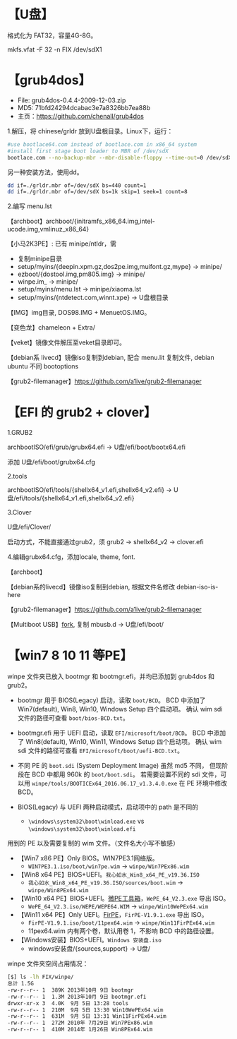 # 【U盘】

格式化为 FAT32，容量4G-8G。

mkfs.vfat -F 32 -n FIX /dev/sdX1

# 【grub4dos】

* File: grub4dos-0.4.4-2009-12-03.zip
* MD5:  71bfd24294dcabac3e7a8326bb7ea88b
* 主页：https://github.com/chenall/grub4dos

1.解压，将 chinese/grldr 放到U盘根目录。Linux下，运行：

```bash
#use bootlace64.com instead of bootlace.com in x86_64 system
#install first stage boot loader to MBR of /dev/sdX
bootlace.com --no-backup-mbr --mbr-disable-floppy --time-out=0 /dev/sdX
```

另一种安装方法，使用dd。

```bash
dd if=./grldr.mbr of=/dev/sdX bs=440 count=1
dd if=./grldr.mbr of=/dev/sdX bs=1k skip=1 seek=1 count=8 
```

2.编写 menu.lst

【archboot】archboot/{initramfs_x86_64.img,intel-ucode.img,vmlinuz_x86_64}

【小马2K3PE】: 已有 minipe/ntldr，需

* 复制minipe目录
* setup/myins/{deepin.xpm.gz,dos2pe.img,muifont.gz,mype} -> minipe/
* ezboot/{dostool.img,pm805.img} -> minipe/
* winpe.im\_ -> minipe/
* setup/myins/menu.lst -> minipe/xiaoma.lst
* setup/myins/{ntdetect.com,winnt.xpe} -> U盘根目录

【IMG】img目录, DOS98.IMG + MenuetOS.IMG。

【变色龙】chameleon + Extra/

【veket】镜像文件解压至veket目录即可。

【debian系 livecd】镜像iso复制到debian, 配合 menu.lit 复制文件, debian ubuntu 不同 bootoptions

【grub2-filemanager】https://github.com/a1ive/grub2-filemanager


# 【EFI 的 grub2 + clover】

1.GRUB2 

archbootISO/efi/grub/grubx64.efi -> U盘/efi/boot/bootx64.efi

添加 U盘/efi/boot/grubx64.cfg

2.tools

archbootISO/efi/tools/{shellx64_v1.efi,shellx64_v2.efi} ->
U盘/efi/tools/{shellx64_v1.efi,shellx64_v2.efi}

3.Clover

U盘/efi/Clover/

启动方式，不能直接通过grub2，须 grub2 -> shellx64_v2 -> clover.efi

4.编辑grubx64.cfg，添加locale, theme, font.

【archboot】

【debian系的livecd】镜像iso复制到debian, 根据文件名修改 debian-iso-is-here

【grub2-filemanager】https://github.com/a1ive/grub2-filemanager

【Multiboot USB】[fork](https://github.com/hackerncoder/multibootusb), 复制 mbusb.d -> U盘/efi/boot/


# 【win7 8 10 11 等PE】

winpe 文件夹已放入 bootmgr 和 bootmgr.efi，并均已添加到 grub4dos 和 grub2。

* bootmgr 用于 BIOS(Legacy) 启动，读取 `boot/BCD`。
  BCD 中添加了 Win7(default), Win8, Win10, Windows Setup 四个启动项。
  确认 wim sdi 文件的路径可查看 `boot/bios-BCD.txt`。
* bootmgr.efi 用于 UEFI 启动，读取 `EFI/microsoft/boot/BCD`。
  BCD 中添加了 Win8(default), Win10, Win11, Windows Setup 四个启动项。
  确认 wim sdi 文件的路径可查看 `EFI/microsoft/boot/uefi-BCD.txt`。

* 不同 PE 的 `boot.sdi` (System Deployment Image) 虽然 md5 不同，
  但现阶段在 BCD 中都用 960k 的 `boot/boot.sdi`。
  若需要设置不同的 sdi 文件，可以用 `winpe/tools/BOOTICEx64_2016.06.17_v1.3.4.0.exe`
  在 PE 环境中修改 BCD。
* BIOS(Legacy) 与 UEFI 两种启动模式，启动项中的 path 是不同的
    - `\windows\system32\boot\winload.exe` vs `\windows\system32\boot\winload.efi`

用到的 PE 以及需要复制的 wim 文件。（文件名大小写不敏感）

* 【Win7 x86 PE】Only BIOS。WIN7PE3.1网络版。
    - `WIN7PE3.1.iso/boot/win7pe.wim` -> `winpe/Win7PEx86.wim`
* 【Win8 x64 PE】BIOS+UEFI。`我心如水_Win8_x64_PE_v19.36.ISO`
    - `我心如水_Win8_x64_PE_v19.36.ISO/sources/boot.wim` -> `winpe/Win8PEx64.wim`
* 【Win10 x64 PE】BIOS+UEFI。[微PE工具箱](https://www.wepe.com.cn)，`WePE_64_V2.3.exe` 导出 ISO。
    - `WePE_64_V2.3.iso/WEPE/WEPE64.WIM` -> `winpe/Win10WePEx64.wim`
* 【Win11 x64 PE】Only UEFI。[FirPE](https://firpe.cn)，`FirPE-V1.9.1.exe` 导出 ISO。
    - `FirPE-V1.9.1.iso/boot/11pex64.wim` -> `winpe/Win11FirPEx64.wim`
    - 11pex64.wim 内有两个卷，默认用卷 1，不影响 BCD 中的路径设置。
* 【Windows安装】BIOS+UEFI。`Windows 安装盘.iso`
    - windows安装盘/{sources,support} -> U盘/

winpe 文件夹空间占用情况：
```bash
[$] ls -lh FIX/winpe/
总计 1.5G
-rw-r--r-- 1  389K 2013年10月 9日 bootmgr
-rw-r--r-- 1  1.3M 2013年10月 9日 bootmgr.efi
drwxr-xr-x 3  4.0K  9月 5日 13:28 tools
-rw-r--r-- 1  210M  9月 5日 13:30 Win10WePEx64.wim
-rw-r--r-- 1  631M  9月 5日 13:31 Win11FirPEx64.wim
-rw-r--r-- 1  272M 2010年 7月29日 Win7PEx86.wim
-rw-r--r-- 1  410M 2014年 1月26日 Win8PEx64.wim
```
